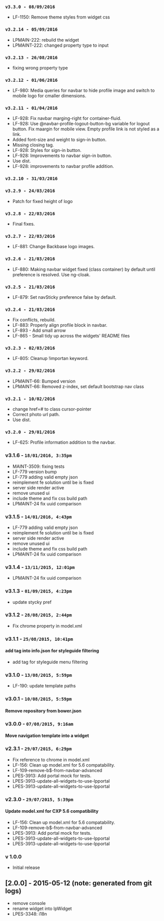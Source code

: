 ### `v3.3.0 - 08/09/2016`
* LF-1150: Remove theme styles from widget css

### `v3.2.14 - 05/09/2016`
* LPMAIN-222: rebuild the widget
* LPMAINT-222: changed property type to input

### `v3.2.13 - 26/08/2016`
* fixing wrong property type

### `v3.2.12 - 01/06/2016`
* LF-980: Media queries for navbar to hide profile image and switch to mobile logo for cmaller dimensions.

### `v3.2.11 - 01/04/2016`
* LF-928: Fix navbar marging-right for container-fluid.
* LF-928: Use @navbar-profile-logout-button-bg variable for logout button. Fix maargin for mobile view. Empty profile link is not styled as a link.
* Added font-size and weight to sign-in button.
* Missing closing tag.
* LF-928: Styles for sign-in button.
* LF-928: Improvements to navbar sign-in button.
* Use dist.
* LF-928: improvements to navbar profile addition.

### `v3.2.10 - 31/03/2016`

### `v3.2.9 - 24/03/2016`
* Patch for fixed height of logo

### `v3.2.8 - 22/03/2016`
* Final fixes.

### `v3.2.7 - 22/03/2016`
* LF-881: Change Backbase logo images.

### `v3.2.6 - 21/03/2016`
* LF-880: Making navbar widget fixed (class container) by default until preference is resolved. Use ng-cloak.

### `v3.2.5 - 21/03/2016`
* LF-879: Set navSticky preference false by default.

### `v3.2.4 - 21/03/2016`
* Fix conflicts, rebuild.
* LF-883: Properly align profile block in navbar.
* LF-893 - Add small arrow
* LF-865 - Small tidy up across the widgets' README files

### `v3.2.3 - 02/03/2016`
* LF-805: Cleanup !importan keyword.

### `v3.2.2 - 29/02/2016`
* LPMAINT-66: Bumped version
* LPMAINT-66: Removed z-index, set default bootstrap nav class

### `v3.2.1 - 10/02/2016`
* change href=# to class cursor-pointer
* Correct photo url path.
* Use dist.

### `v3.2.0 - 29/01/2016`
* LF-625: Profile information addition to the navbar.

### v3.1.6 - `18/01/2016, 3:35pm`
* MAINT-3509: fixing tests
* LF-779 version bump
* LF-779 adding valid empty json
* reimplement fe solution until be is fixed
* server side render active
* remove unused ui
* include theme and fix css build path
* LPMAINT-24 fix uuid comparison

### v3.1.5 - `14/01/2016, 4:43pm`
* LF-779 adding valid empty json
* reimplement fe solution until be is fixed
* server side render active
* remove unused ui
* include theme and fix css build path
* LPMAINT-24 fix uuid comparison

### v3.1.4 - `13/11/2015, 12:01pm`
* LPMAINT-24 fix uuid comparison  

### v3.1.3 - `01/09/2015, 4:23pm`
* update stycky pref  

### v3.1.2 - `28/08/2015, 2:44pm`
* Fix chrome property in model.xml  


### v3.1.1 - `25/08/2015, 10:41pm`
#### add tag into info.json for styleguide filtering  
* add tag for styleguide menu filtering  


### v3.1.0 - `13/08/2015, 5:59pm`
* LF-190: update template paths

### v3.0.1 - `10/08/2015, 5:59pm`
#### Remove repository from bower.json  


### v3.0.0 - `07/08/2015, 9:16am`
#### Move navigation template into a widget  


### v2.3.1 - `29/07/2015, 6:29pm`
* Fix reference to chrome in model.xml  
* LF-156: Clean up model.xml for 5.6 compatability.  
* LF-109-remove-b$-from-navbar-advanced  
* LPES-3913: Add portal mock for tests.  
* LPES-3913-update-all-widgets-to-use-lpportal  
* LPES-3913-update-all-widgets-to-use-lpportal  


### v2.3.0 - `29/07/2015, 5:39pm`
#### Update model.xml for CXP 5.6 compatibility  
* LF-156: Clean up model.xml for 5.6 compatability.  
* LF-109-remove-b$-from-navbar-advanced  
* LPES-3913: Add portal mock for tests.  
* LPES-3913-update-all-widgets-to-use-lpportal  
* LPES-3913-update-all-widgets-to-use-lpportal  


### v 1.0.0
* Initial release
## [2.0.0] - 2015-05-12 (note: generated from git logs)

 - remove console
 - rename widget into lpWidget
 - LPES-3348: i18n
